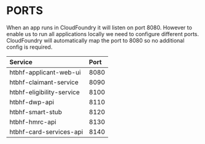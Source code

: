 # PORTS
When an app runs in CloudFoundry it will listen on port 8080. 
However to enable us to run all applications locally we need to configure different ports.
CloudFoundry will automatically map the port to 8080 so no additional config is required.

| Service                   | Port |
|:--------------------------|:-----|
| htbhf-applicant-web-ui    | 8080 |
| htbhf-claimant-service    | 8090 |
| htbhf-eligibility-service | 8100 |
| htbhf-dwp-api             | 8110 |
| htbhf-smart-stub          | 8120 |
| htbhf-hmrc-api            | 8130 |
| htbhf-card-services-api   | 8140 |
